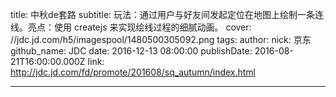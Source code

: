 title: 中秋de套路
subtitle: 玩法：通过用户与好友间发起定位在地图上绘制一条连线。亮点：使用 createjs 来实现绘线过程的细腻动画。
cover: //jdc.jd.com/h5/imagespool/1480500305092.png
tags:
author:
  nick: 京东
  github_name: JDC
date: 2016-12-13 08:00:00
publishDate: 2016-08-21T16:00:00.000Z
link: http://jdc.jd.com/fd/promote/201608/sq_autumn/index.html

---